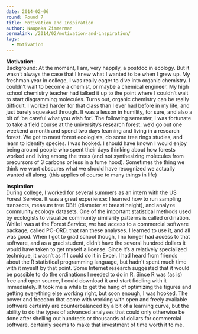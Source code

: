 ```yaml
---
date: 2014-02-06
round: Round 7
title: Motivation and Inspiration
author: Naupaka Zimmerman
permalink: /2014/02/motivation-and-inspiration/
tags:
  - Motivation
---
```

**Motivation**:  
Background: At the moment, I am, very happily, a postdoc in ecology. But it wasn&#8217;t always the case that I knew what I wanted to be when I grew up. My freshman year in college, I was really eager to dive into organic chemistry. I couldn&#8217;t wait to become a chemist, or maybe a chemical engineer. My high school chemistry teacher had talked it up to the point where I couldn&#8217;t wait to start diagramming molecules. Turns out, organic chemistry can be really difficult. I worked harder for that class than I ever had before in my life, and just barely squeaked through. It was a lesson in humility, for sure, and also a bit of &#8216;be careful what you wish for&#8217;. The following semester, I was fortunate to take a field course at the university&#8217;s research forest: we&#8217;d go out one weekend a month and spend two days learning and living in a research forest. We got to meet forest ecologists, do some tree rings studies, and learn to identify species. I was hooked. I should have known I would enjoy being around people who spent their days thinking about how forests worked and living among the trees (and not synthesizing molecules from precursors of 3 carbons or less in a fume hood). Sometimes the thing we think we want obscures what we should have recognized we actually wanted all along. (this applies of course to many things in life)

**Inspiration**:  
During college, I worked for several summers as an intern with the US Forest Service. It was a great experience: I learned how to run sampling transects, measure tree DBH (diameter at breast height), and analyze community ecology datasets. One of the important statistical methods used by ecologists to visualize community similarity patterns is called ordination. While I was at the Forest Service, we had access to a commercial software package, called PC-ORD, that ran these analyses. I learned to use it, and all was good. When I got to grad school though, I no longer had access to that software, and as a grad student, didn&#8217;t have the several hundred dollars it would have taken to get myself a license. Since it&#8217;s a relatively specialized technique, it wasn&#8217;t as if I could do it in Excel. I had heard from friends about the R statistical programming language, but hadn&#8217;t spent much time with it myself by that point. Some Internet research suggested that it would be possible to do the ordinations I needed to do in R. Since R was (as is) free and open source, I could download it and start fiddling with it immediately. It took me a while to get the hang of optimizing the figures and getting everything else working right, but soon enough, I was hooked. The power and freedom that come with working with open and freely available software certainly are counterbalanced by a bit of a learning curve, but the ability to do the types of advanced analyses that could only otherwise be done after shelling out hundreds or thousands of dollars for commercial software, certainly seems to make that investment of time worth it to me.
